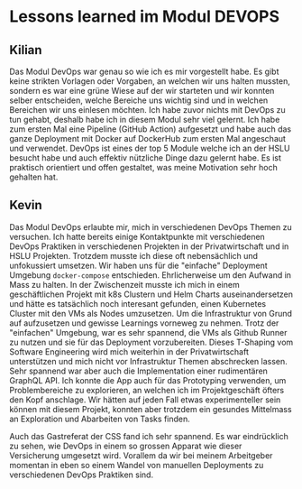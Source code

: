 # Lessons learned im Modul DEVOPS

## Kilian
Das Modul DevOps war genau so wie ich es mir vorgestellt habe. Es gibt keine strikten Vorlagen oder Vorgaben, an welchen wir uns halten mussten, sondern es war eine grüne Wiese auf der wir starteten und wir konnten selber entscheiden, welche Bereiche uns wichtig sind und in welchen Bereichen wir uns einlesen möchten.
Ich habe zuvor nichts mit DevOps zu tun gehabt, deshalb habe ich in diesem Modul sehr viel gelernt. Ich habe zum ersten Mal eine Pipeline (GitHub Action) aufgesetzt und habe auch das ganze Deployment mit Docker auf DockerHub zum ersten Mal angeschaut und verwendet.
DevOps ist eines der top 5 Module welche ich an der HSLU besucht habe und auch effektiv nützliche Dinge dazu gelernt habe.
Es ist praktisch orientiert und offen gestaltet, was meine Motivation sehr hoch gehalten hat.

## Kevin
Das Modul DevOps erlaubte mir, mich in verschiedenen DevOps Themen zu versuchen. Ich hatte bereits einige Kontaktpunkte mit verschiedenen DevOps Praktiken in verschiedenen Projekten in der Privatwirtschaft und in HSLU Projekten.
Trotzdem musste ich diese oft nebensächlich und unfokussiert umsetzen. Wir haben uns für die "einfache" Deployment Umgebung `docker-compose` entschieden. Ehrlicherweise um den Aufwand in Mass zu halten. In der Zwischenzeit musste ich mich in einem geschäftlichen Projekt mit k8s Clustern und Helm Charts auseinandersetzen und hätte es tatsächlich noch interesant gefunden, einen Kubernetes Cluster mit den VMs als Nodes umzusetzen. Um die Infrastruktur von Grund auf aufzusetzen und gewisse Learnings vorneweg zu nehmen.
Trotz der "einfachen" Umgebung, war es sehr spannend, die VMs als Github Runner zu nutzen und sie für das Deployment vorzubereiten. Dieses T-Shaping vom Software Engineering wird mich weiterhin in der Privatwirtschaft unterstützen und mich nicht vor Infrastruktur Themen abschrecken lassen.
Sehr spannend war aber auch die Implementation einer rudimentären GraphQL API. Ich konnte die App auch für das Prototyping verwenden, um Problembereiche zu explorieren, an welchen ich im Projektgeschäft öfters den Kopf anschlage.
Wir hätten auf jeden Fall etwas experimenteller sein können mit diesem Projekt, konnten aber trotzdem ein gesundes Mittelmass an Exploration und Abarbeiten von Tasks finden.

Auch das Gastreferat der CSS fand ich sehr spannend. Es war eindrücklich zu sehen, wie DevOps in einem so grossen Apparat wie dieser Versicherung umgesetzt wird. Vorallem da wir bei meinem Arbeitgeber momentan in eben so einem Wandel von manuellen Deployments zu verschiedenen DevOps Praktiken sind.
